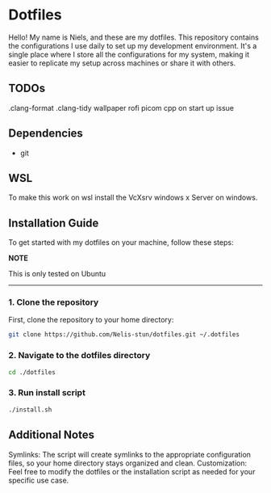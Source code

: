 # Dotfiles

Hello! My name is Niels, and these are my dotfiles. This repository contains the configurations I use daily to set up my development environment.
It's a single place where I store all the configurations for my system, making it easier to replicate my setup across machines or share it with others.

## TODOs

.clang-format
.clang-tidy
wallpaper
rofi
picom
cpp on start up issue

## Dependencies

- git

## WSL

To make this work on wsl install the VcXsrv windows x Server on windows.

## Installation Guide

To get started with my dotfiles on your machine, follow these steps:

**NOTE**

This is only tested on Ubuntu

---

### 1. Clone the repository

First, clone the repository to your home directory:

```sh
git clone https://github.com/Nelis-stun/dotfiles.git ~/.dotfiles
```

### 2. Navigate to the dotfiles directory

```sh
cd ./dotfiles
```

### 3. Run install script

```sh
./install.sh
```

## Additional Notes

Symlinks: The script will create symlinks to the appropriate configuration files, so your home directory stays organized and clean.
Customization: Feel free to modify the dotfiles or the installation script as needed for your specific use case.
